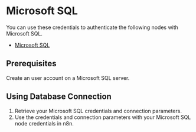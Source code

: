 # Microsoft SQL

You can use these credentials to authenticate the following nodes with Microsoft SQL.
- [Microsoft SQL](/workflow/integrations/nodes/n8n-nodes-base.microsoftSQL/)

## Prerequisites

Create an user account on a Microsoft SQL server. 

## Using Database Connection

1. Retrieve your Microsoft SQL credentials and connection parameters.
2. Use the credentials and connection parameters with your Microsoft SQL node credentials in n8n.
